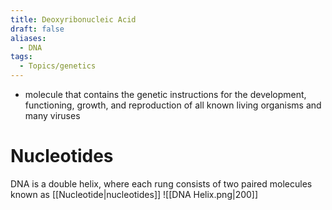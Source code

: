 ```yaml
---
title: Deoxyribonucleic Acid
draft: false
aliases:
  - DNA
tags:
  - Topics/genetics
---
```

- molecule that contains the genetic instructions for the development, functioning, growth, and reproduction of all known living organisms and many viruses

# Nucleotides
DNA is a double helix, where each rung consists of two paired molecules known as [[Nucleotide|nucleotides]]
![[DNA Helix.png|200]]


